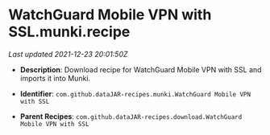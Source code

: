 # WatchGuard Mobile VPN with SSL.munki.recipe

_Last updated 2021-12-23 20:01:50Z_

- **Description**: Download recipe for WatchGuard Mobile VPN with SSL and imports it into Munki.

- **Identifier**: `com.github.dataJAR-recipes.munki.WatchGuard Mobile VPN with SSL`

- **Parent Recipes**: `com.github.dataJAR-recipes.download.WatchGuard Mobile VPN with SSL`
